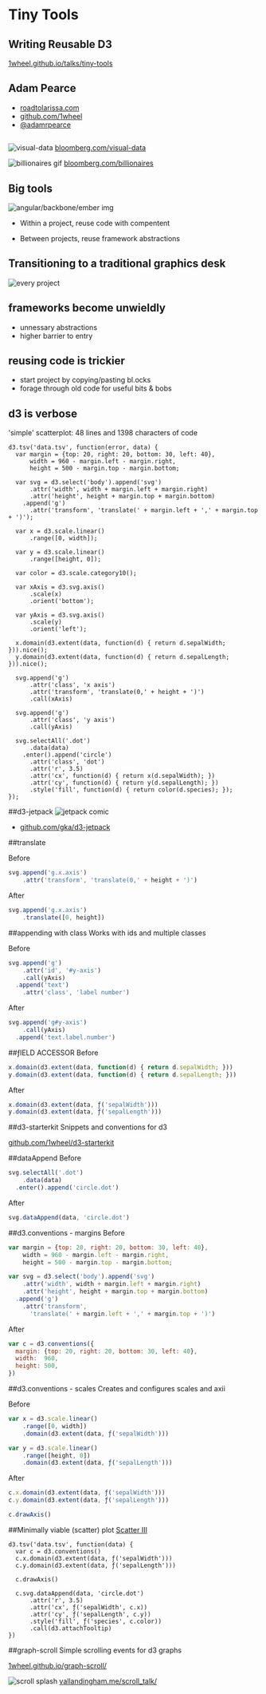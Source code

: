 # Tiny Tools

## Writing Reusable D3

[1wheel.github.io/talks/tiny-tools](http://1wheel.github.io/talks/tiny-tools/#/)


## Adam Pearce
- [roadtolarissa.com](http://roadtolarissa.com)
- [github.com/1wheel](https://github.com/1wheel)
- [@adamrpearce](https://twitter.com/adamrpearce)


<!-- started at bloomberg two years ago, hired to develop explorative interactive data products -->
## 
![visual-data](img/visual-data.png)
[bloomberg.com/visual-data](http://www.bloomberg.com/visual-data)


<!-- complex interactions with lots of screens -->
![billionaires gif](img/billionaires.png)
[bloomberg.com/billionaires](http://www.bloomberg.com/billionaires/)


<!--  -->
## Big tools
![angular/backbone/ember img](img/)

- Within a project, reuse code with compentent

- Between projects, reuse framework abstractions


<!--  start to publish interactive work on a weekly and daily basis intead of monthly. 

tk tk published in 2015!
-->
## Transitioning to a traditional graphics desk
![every project](http://www.bloomberg.com/graphics/2015-in-graphics/)


<!-- big frameworks become too unwieldly 
  
  - too many abstractions 
  - don't need to manage complex state 
  - working directly with DOM is hacky

  - high fixed cost to starting a new project
  - barrier to entry; want designers and reporters

default on techiqal debt!
-->
## frameworks become unwieldly 
  - unnessary abstractions 
  - higher barrier to entry


<!--  -->
## reusing code is trickier
- start project by copying/pasting bl.ocks 
- forage through old code for useful bits & bobs


<!-- working with much lower primatives than ggplot or something - tons of flexablitiy, but even doing something simple is hard -->
## d3 is verbose

'simple' scatterplot: 48 lines and 1398 characters of code
````
d3.tsv('data.tsv', function(error, data) {
  var margin = {top: 20, right: 20, bottom: 30, left: 40},
      width = 960 - margin.left - margin.right,
      height = 500 - margin.top - margin.bottom;

  var svg = d3.select('body').append('svg')
      .attr('width', width + margin.left + margin.right)
      .attr('height', height + margin.top + margin.bottom)
    .append('g')
      .attr('transform', 'translate(' + margin.left + ',' + margin.top + ')');
  
  var x = d3.scale.linear()
      .range([0, width]);

  var y = d3.scale.linear()
      .range([height, 0]);

  var color = d3.scale.category10();

  var xAxis = d3.svg.axis()
      .scale(x)
      .orient('bottom');

  var yAxis = d3.svg.axis()
      .scale(y)
      .orient('left');

  x.domain(d3.extent(data, function(d) { return d.sepalWidth; })).nice();
  y.domain(d3.extent(data, function(d) { return d.sepalLength; })).nice();

  svg.append('g')
      .attr('class', 'x axis')
      .attr('transform', 'translate(0,' + height + ')')
      .call(xAxis)

  svg.append('g')
      .attr('class', 'y axis')
      .call(yAxis)

  svg.selectAll('.dot')
      .data(data)
    .enter().append('circle')
      .attr('class', 'dot')
      .attr('r', 3.5)
      .attr('cx', function(d) { return x(d.sepalWidth); })
      .attr('cy', function(d) { return y(d.sepalLength); })
      .style('fill', function(d) { return color(d.species); });
});
````


<!--  Gregor made add ons for d3
don't need bostock to merge a pull request - experment w/ APIs on your own first
 -->
##d3-jetpack
![jetpack comic](https://camo.githubusercontent.com/37eb19461d1dba8d6af9c2a816f488b9bf244691/687474703a2f2f33362e6d656469612e74756d626c722e636f6d2f74756d626c725f6d346b6b7864386e57423172776b7264626f315f3530302e6a7067)

- [github.com/gka/d3-jetpack](https://github.com/gka/d3-jetpack)


<!-- 
what do we end up copying and pasting all the time?

have to remember to type transform, then build the string w/ the wonky svg syntax-->
##translate

Before
````javascript
svg.append('g.x.axis')
    .attr('transform', 'translate(0,' + height + ')')
````

After

````javascript
svg.append('g.x.axis')
    .translate([0, height])
````


##appending with class
Works with ids and multiple classes

Before

````javascript
svg.append('g')
    .attr('id', '#y-axis')
    .call(yAxis)
  .append('text')
    .attr('class', 'label number')
````

After

````javascript
svg.append('g#y-axis')
    .call(yAxis)
  .append('text.label.number')
````


<!-- pluck, 

also composes. no more typing return!!

can do this w/ es6 too, nice not having a build step.  -->
##ƒIELD ACCESSOR
Before

````javascript
x.domain(d3.extent(data, function(d) { return d.sepalWidth; }))
y.domain(d3.extent(data, function(d) { return d.sepalLength; }))
````

After

````javascript
x.domain(d3.extent(data, ƒ('sepalWidth')))
y.domain(d3.extent(data, ƒ('sepalLength')))
````


<!--  gregor stopped responding pull requests - realized i could just make my own!-->
##d3-starterkit
Snippets and conventions for d3

[github.com/1wheel/d3-starterkit](https://github.com/1wheel/d3-starterkit)


<!-- only just enter exit update if you need it! -->
##dataAppend
Before

````javascript
svg.selectAll('.dot')
    .data(data)
  .enter().append('circle.dot')
````

After

````javascript
svg.dataAppend(data, 'circle.dot')
````


<!-- no more google around for the margin conventention bl.ock -->
##d3.conventions - margins
Before

````javascript
var margin = {top: 20, right: 20, bottom: 30, left: 40},
    width = 960 - margin.left - margin.right,
    height = 500 - margin.top - margin.bottom;

var svg = d3.select('body').append('svg')
    .attr('width', width + margin.left + margin.right)
    .attr('height', height + margin.top + margin.bottom)
  .append('g')
    .attr('transform', 
      'translate(' + margin.left + ',' + margin.top + ')')
````

After
````javascript
var c = d3.conventions({
  margin: {top: 20, right: 20, bottom: 30, left: 40},
  width:  960,
  height: 500,
})
````


<!--  sets the range of linear scales and links them to axis -->
##d3.conventions - scales
Creates and configures scales and axii

Before

````javascript
var x = d3.scale.linear()
    .range([0, width])
    .domain(d3.extent(data, ƒ('sepalWidth')))

var y = d3.scale.linear()
    .range([height, 0])
    .domain(d3.extent(data, ƒ('sepalLength')))
````

After
````javascript
c.x.domain(d3.extent(data, ƒ('sepalWidth')))
c.y.domain(d3.extent(data, ƒ('sepalLength')))

c.drawAxis()
````


<!-- 
  much eaiser to sketch with d3. can make 3 or 4 or 6 and present rough sketches, and improve the best. looking at the actual data earlier is better 
  
  also nice to move from sketch to final polishing more seamlessly - doing prelim work in R or excel would require starting from scracth to add interactivity.
-->
##Minimally viable (scatter) plot 
[Scatter III](http://bl.ocks.org/1wheel/3dfee2b74943398f0550)

````
d3.tsv('data.tsv', function(data) {
  var c = d3.conventions()
  c.x.domain(d3.extent(data, ƒ('sepalWidth')))
  c.y.domain(d3.extent(data, ƒ('sepalLength')))

  c.drawAxis()

  c.svg.dataAppend(data, 'circle.dot')
      .attr('r', 3.5)
      .attr('cx', ƒ('sepalWidth', c.x))
      .attr('cy', ƒ('sepalLength', c.y))
      .style('fill', ƒ('species', c.color))
      .call(d3.attachTooltip)
})
````



##graph-scroll
Simple scrolling events for d3 graphs

[1wheel.github.io/graph-scroll/](http://1wheel.github.io/graph-scroll/)



![scroll splash](img/scroll_talk.png)
[vallandingham.me/scroll_talk/](http://vallandingham.me/scroll_talk/)


